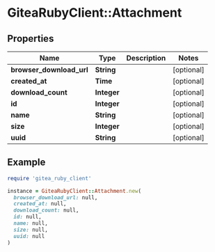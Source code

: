 # GiteaRubyClient::Attachment

## Properties

| Name | Type | Description | Notes |
| ---- | ---- | ----------- | ----- |
| **browser_download_url** | **String** |  | [optional] |
| **created_at** | **Time** |  | [optional] |
| **download_count** | **Integer** |  | [optional] |
| **id** | **Integer** |  | [optional] |
| **name** | **String** |  | [optional] |
| **size** | **Integer** |  | [optional] |
| **uuid** | **String** |  | [optional] |

## Example

```ruby
require 'gitea_ruby_client'

instance = GiteaRubyClient::Attachment.new(
  browser_download_url: null,
  created_at: null,
  download_count: null,
  id: null,
  name: null,
  size: null,
  uuid: null
)
```

